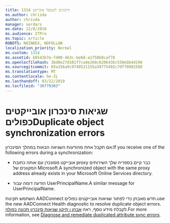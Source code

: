 ```yaml
---
title: תיקונים לשכפל אובייקט 1314
ms.author: chrisda
author: chrisda
manager: serdars
ms.date: 12/8/2018
ms.audience: ITPro
ms.topic: article
ROBOTS: NOINDEX, NOFOLLOW
localization_priority: Normal
ms.custom: 1314
ms.assetid: b8543b7e-fd00-4b3c-be68-a1758b8caf78
ms.openlocfilehash: 3bd8e27d101f7ca4e260c8206436c558ebb4d196
ms.sourcegitcommit: 03a156a9c9740521155a30775492c7dff0982588
ms.translationtype: MT
ms.contentlocale: he-IL
ms.lasthandoff: 03/22/2019
ms.locfileid: "30779303"
---
```

# <a name="duplicate-object-synchronization-errors"></a><span data-ttu-id="6d552-102">שגיאות סינכרון אובייקטים כפולים</span><span class="sxs-lookup"><span data-stu-id="6d552-102">Duplicate object synchronization errors</span></span>

<span data-ttu-id="6d552-103">אם תקבל אחת מהודעות השגיאה הבאות במהלך הסינכרון:</span><span class="sxs-lookup"><span data-stu-id="6d552-103">If you receive one of the following errors during a synchronization:</span></span>
  
- <span data-ttu-id="6d552-104">אובייקט מסונכרן עם אותה כתובת proxy כבר קיים בספריה שלך השירותים המקוונים של Microsoft.</span><span class="sxs-lookup"><span data-stu-id="6d552-104">A synchronized object with the same proxy address already exists in your Microsoft Online Services directory.</span></span>
    
- <span data-ttu-id="6d552-105">הודעה דומה עבור UserPrincipalName.</span><span class="sxs-lookup"><span data-stu-id="6d552-105">A similar message for UserPrincipalName.</span></span>
    
<span data-ttu-id="6d552-106">השתמש תקינות AADConnect חדש מאבחן כדי לפתור שגיאות אובייקטים כפולים.</span><span class="sxs-lookup"><span data-stu-id="6d552-106">use the new AADConnect Health diagnostic to resolve duplicate object errors.</span></span> <span data-ttu-id="6d552-107">לקבלת מידע נוסף, ראה [אבחן ו תיקון שגיאות סינכרון תכונה כפולה](https://docs.microsoft.com/azure/active-directory/hybrid/how-to-connect-health-diagnose-sync-errors).</span><span class="sxs-lookup"><span data-stu-id="6d552-107">For more information, see [Diagnose and remediate duplicated attribute sync errors](https://docs.microsoft.com/azure/active-directory/hybrid/how-to-connect-health-diagnose-sync-errors).</span></span>
  

